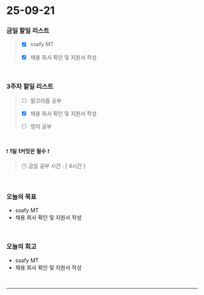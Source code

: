 # 25-09-21

### 금일 할일 리스트
> - [x] ssafy MT
>
> - [x] 채용 회사 확인 및 지원서 작성

<br/>

### 3주차 할일 리스트
> - [ ] 알고리즘 공부
>
> - [x] 채용 회사 확인 및 지원서 작성
>
> - [ ] 영어 공부

<br/>

❗ **1일 1커밋은 필수** ❗

> 🕒 금일 공부 시간 : [ 4시간 ]

<br/>

### 오늘의 목표
- ssafy MT
- 채용 회사 확인 및 지원서 작성

<br>

### 오늘의 회고
- ssafy MT
- 채용 회사 확인 및 지원서 작성

<br/>

---
